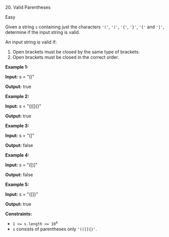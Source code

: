 ﻿20\. Valid Parentheses

Easy

Given a string `s` containing just the characters `'('`, `')'`, `'{'`, `'}'`, `'['` and `']'`, determine if the input string is valid.

An input string is valid if:

1.  Open brackets must be closed by the same type of brackets.
2.  Open brackets must be closed in the correct order.

**Example 1:**

**Input:** s = "()"

**Output:** true 

**Example 2:**

**Input:** s = "()[]{}"

**Output:** true 

**Example 3:**

**Input:** s = "(]"

**Output:** false 

**Example 4:**

**Input:** s = "([)]"

**Output:** false 

**Example 5:**

**Input:** s = "{[]}"

**Output:** true 

**Constraints:**

*   <code>1 <= s.length <= 10<sup>4</sup></code>
*   `s` consists of parentheses only `'()[]{}'`.